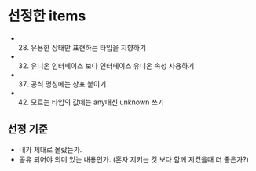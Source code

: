 # 선정한 items
- 28. 유용한 상태만 표현하는 타입을 지향하기
- 32. 유니온 인터페이스 보다 인터페이스 유니온 속성 사용하기
- 37. 공식 명칭에는 상표 붙이기
- 42. 모르는 타입의 값에는 any대신 unknown 쓰기
## 선정 기준
- 내가 제대로 몰랐는가.
- 공유 되어야 의미 있는 내용인가. (혼자 지키는 것 보다 함께 지켰을때 더 좋은가?)
